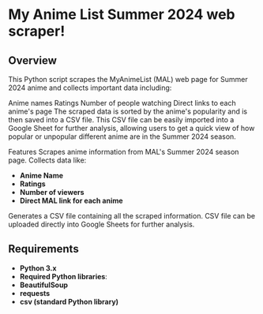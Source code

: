# My Anime List Summer 2024 web scraper!

## Overview
This Python script scrapes the MyAnimeList (MAL) web page for Summer 2024 anime and collects important data including:

Anime names
Ratings
Number of people watching
Direct links to each anime's page
The scraped data is sorted by the anime's popularity and is then saved into a CSV file. This CSV file can be easily imported into a Google Sheet for further analysis, allowing users to get a quick view of how popular or unpopular different anime are in the Summer 2024 season.

Features
Scrapes anime information from MAL's Summer 2024 season page.
Collects data like:

- **Anime Name**
- **Ratings**
- **Number of viewers**
- **Direct MAL link for each anime**
    
 Generates a CSV file containing all the scraped information.
 CSV file can be uploaded directly into Google Sheets for further analysis.

## Requirements

- **Python 3.x**
- **Required Python libraries**:
- **BeautifulSoup**
- **requests**
- **csv (standard Python library)**
